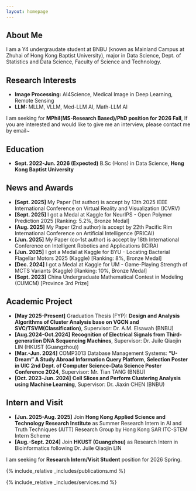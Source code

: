 ```yaml
---
layout: homepage
---
```


## About Me

I am a Y4 undergraudate student at BNBU (known as Mainland Campus at Zhuhai of Hong Kong Baptist University), major in Data Science, Dept. of Statistics and Data Science, Faculty of Science and Technology.
## Research Interests

- **Image Processing:** AI4Science, Medical Image in Deep Learning, Remote Sensing
- **LLM:** MLLM, VLLM, Med-LLM AI, Math-LLM AI 

I am seeking for **MPhil(MS-Research Based)/PhD position for 2026 Fall**,  If you are interested and would like to give me an interview, please contact me by email~


## Education
- **Sept. 2022-Jun. 2026 (Expected)** B.Sc (Hons) in Data Science, **Hong Kong Baptist University**


## News and Awards
- **[Sept. 2025]** My Paper (1st author) is accept by 13th  2025 IEEE International Conference on Virtual Reality and Visualization (ICVRV)
- **[Sept. 2025]** I got a Medal at Kaggle for NeurIPS - Open Polymer Prediction 2025 [Ranking: 5.2%, Bronze Medal]
- **[Aug. 2025]** My Paper (2nd author) is accept by 22th Pacific Rim International Conference on Artificial Intelligence (PRICAI) 
- **[Jun. 2025]** My Paper (co-1st author) is accept by 18th International Conference on Intelligent Robotics and Applications (ICIRA)
- **[Jun. 2025]** I got a Medal at Kaggle for BYU - Locating Bacterial Flagellar Motors 2025 (Kaggle)  [Ranking: 8%, Bronze Medal]
- **[Dec. 2024]** I got a Medal at Kaggle for UM - Game-Playing Strength of MCTS Variants (Kaggle) [Ranking: 10%, Bronze Medal]
- **[Sept. 2023]** China Undergraduate Mathematical Contest in Modeling (CUMCM) [Province 3rd Prize]

## Academic Project
- **[May 2025-Present]** Graduation Thesis (FYP): **Design and Analysis Algorithms of Cluster Analysis base on VGCN and SVC/TSVM(Classification)**, Supervisor: Dr. A.M. Elsawah (BNBU)
- **[Aug.2024-Oct.2024]** **Recognition of Electrical Signals from Third-generation DNA Sequencing Machines**, Supervisor: Dr. Juile Qiaojin LIN (HKUST (Guangzhou))
- **[Mar.-Jun. 2024]** COMP3013 Database Management Systems: **“U-Dream” A Study Abroad Information Query Platform**, **Selection Poster in UIC 2nd Dept. of Computer Science-Data Science Poster Conference 2024**, Supervisor: Mr. Tian TANG (BNBU) 
- **[Oct. 2023-Jun. 2024]** **Cell Slices and Perform Clustering Analysis using Machine Learning**, Supervisor: Dr. Jiaxin CHEN (BNBU)

## Intern and Visit
- **[Jun. 2025-Aug. 2025]** Join **Hong Kong Applied Science and Technology Research Institute** as Summer Research Intern in AI and Truth Techniques (AITT) Research Group by Hong Kong SAR ITC-STEM Intern Scheme
- **[Aug.-Sept. 2024]** Join **HKUST (Guangzhou)** as Research Intern in Bioinformatics following Dr. Juile Qiaojin LIN

I am seeking for **Research Intern/Visit Student** position for 2026 Spring.

{% include_relative _includes/publications.md %}

{% include_relative _includes/services.md %}
